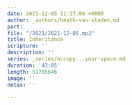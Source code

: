 ```yaml
---
date: 2021-12-05 11:37:04 +0000
author: _authors/heath-van-staden.md
part: 
file: "/2021/2021-12-05.mp3"
title: Inheritance
scripture: ''
description: ''
series: _series/occupy...your-space.md
duration: '43:05'
length: 51705646
image: ''
notes: ''

---
```


